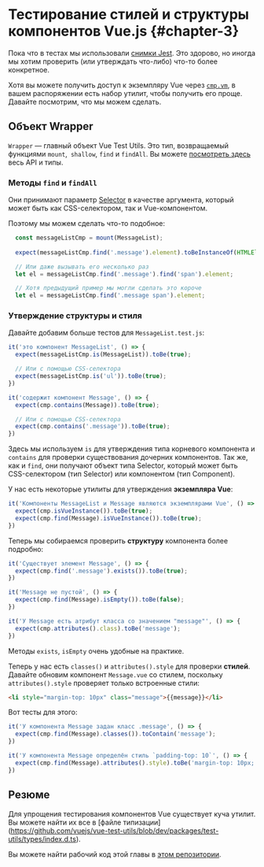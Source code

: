 # Тестирование стилей и структуры компонентов Vue.js {#chapter-3}

Пока что в тестах мы использовали [снимки Jest](https://facebook.github.io/jest/docs/snapshot-testing.html). Это здорово, но иногда мы хотим проверить (или утверждать что-либо) что-то более конкретное.

Хотя вы можете получить доступ к экземпляру Vue через [`cmp.vm`](https://github.com/alexjoverm/vue-testing-series/blob/master/test/MessageList.test.js#L17), в вашем распоряжении есть набор утилит, чтобы получить его проще. Давайте посмотрим, что мы можем сделать.

## Объект Wrapper

`Wrapper` — главный объект Vue Test Utils. Это тип, возвращаемый функциями `mount`,` shallow`, `find` и `findAll`. Вы можете [посмотреть здесь](https://github.com/vuejs/vue-test-utils/blob/dev/packages/test-utils/types/index.d.ts#L84) весь API и типы.

### Методы `find` и `findAll`

Они принимают параметр [Selector](https://github.com/vuejs/vue-test-utils/blob/dev/packages/test-utils/types/index.d.ts#L17) в качестве аргумента, который может быть как CSS-селектором, так и Vue-компонентом.

Поэтому мы можем сделать что-то подобное:

```javascript
  const messageListCmp = mount(MessageList);
  
  expect(messageListCmp.find('.message').element).toBeInstanceOf(HTMLElement);

  // Или даже вызывать его несколько раз
  let el = messageListCmp.find('.message').find('span').element;

  // Хотя предыдущий пример мы могли сделать это короче
  let el = messageListCmp.find('.message span').element;
```

### Утверждение структуры и стиля

Давайте добавим больше тестов для `MessageList.test.js`:

```javascript
it('это компонент MessageList', () => {
  expect(messageListCmp.is(MessageList)).toBe(true);

  // Или с помощью CSS-селектора
  expect(messageListCmp.is('ul')).toBe(true);
})

it('содержит компонент Message', () => {
  expect(cmp.contains(Message)).toBe(true);

  // Или с помощью CSS-селектора
  expect(cmp.contains('.message')).toBe(true);
})
```

Здесь мы используем `is` для утверждения типа корневого компонента и `contains` для проверки существования дочерних компонентов. Так же, как и `find`, они получают объект типа Selector, который может быть CSS-селектором (тип Selector) или компонентом (тип Component).

У нас есть некоторые утилиты для утверждения **экземпляра Vue**:

```javascript
it('Компоненты MessageList и Message являются экземплярами Vue', () => {
  expect(cmp.isVueInstance()).toBe(true);
  expect(cmp.find(Message).isVueInstance()).toBe(true);
})
```

Теперь мы собираемся проверить **структуру** компонента более подробно:

```javascript
it('Существует элемент Message', () => {
  expect(cmp.find('.message').exists()).toBe(true);
})

it('Message не пустой', () => {
  expect(cmp.find(Message).isEmpty()).toBe(false);
})

it('У Message есть атрибут класса со значением "message"', () => {
  expect(cmp.attributes().class).toBe('message');
})
```

Методы `exists`, `isEmpty` очень удобные на практике.

Теперь у нас есть `classes()` и `attributes().style` для проверки **стилей**. Давайте обновим компонент `Message.vue` со стилем, поскольку `attributes().style` проверяет только встроенные стили:

```html
<li style="margin-top: 10px" class="message">{{message}}</li>
```

Вот тесты для этого:

```javascript
it('У компонента Message задан класс .message', () => {
  expect(cmp.find(Message).classes()).toContain('message');
})

it('У компонента Message определён стиль `padding-top: 10`', () => {
  expect(cmp.find(Message).attributes().style).toBe('margin-top: 10px;');
})
```

## Резюме

Для упрощения тестирования компонентов Vue существует куча утилит. Вы можете найти их все в [файле типизации] (https://github.com/vuejs/vue-test-utils/blob/dev/packages/test-utils/types/index.d.ts).

Вы можете найти рабочий код этой главы в [этом репозитории](https://github.com/alexjoverm/vue-testing-series/blob/Test-Styles-and-Structure-in-Vue-js-and-Jest/test/MessageList.test.js).
